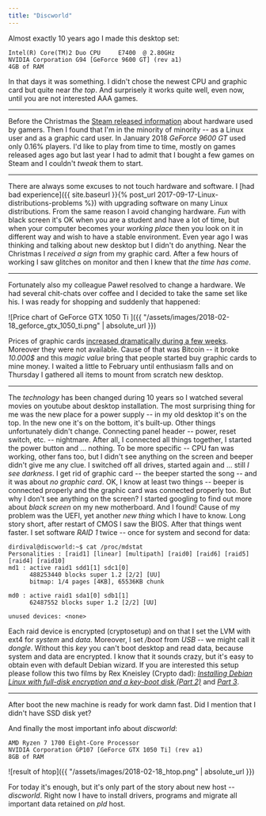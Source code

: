 ```yaml
---
title: "Discworld"
---
```



Almost exactly 10 years ago I made this desktop set:

    Intel(R) Core(TM)2 Duo CPU     E7400  @ 2.80GHz
    NVIDIA Corporation G94 [GeForce 9600 GT] (rev a1)
    4GB of RAM

In that days it was something. I didn't chose the newest CPU and graphic card but
quite near _the top_. And surprisely it works quite well, even now, until you are not
interested AAA games.

---

Before the Christmas the [Steam released information][link_steam_survey] about hardware used by gamers.
Then I found that I'm in the minority of minority -- as a Linux user and as a graphic
card user. In January 2018 _GeForce 9600 GT_ used only 0.16% players. I'd like to
play from time to time, mostly on games released ages ago but last year I had to admit
that I bought a few games on Steam and I couldn't _tweak_ them to start.

---

There are always some excuses to not touch hardware and software. I [had bad experience]({{ site.baseurl }}{% post_url 2017-09-17-Linux-distributions-problems %})
with upgrading software on many Linux distributions. From the same reason I avoid changing
hardware. _Fun_ with black screen it's OK when you are a student and have a lot of time,
but when your computer becomes your _working place_ then you look on it in different way
and wish to have a stable environment. Even year ago I was thinking and talking about
new desktop but I didn't do anything. Near the Christmas I _received a sign_ from my
graphic card. After a few hours of working I saw glitches on monitor and then I knew that
_the time has come_.

---

Fortunately also my colleague Paweł resolved to change a hardware. We had several chit-chats
over coffee and I decided to take the same set like his. I was ready for shopping and suddenly that happened:

![Price chart of GeForce GTX 1050 Ti ]({{ "/assets/images/2018-02-18_geforce_gtx_1050_ti.png" | absolute_url }})

Prices of graphic cards [increased dramatically during a few weeks][link_pcpartpicker_geforce]. Moreover they were not available.
Cause of that was Bitcoin -- it broke _10.000$_ and this _magic value_ bring that people started buy
graphic cards to mine money. I waited a little to February until enthusiasm falls and on Thursday I gathered
all items to mount from scratch new desktop.

---

The _technology_ has been changed during 10 years so I watched several movies on youtube about desktop installation.
The most surprising thing for me was the new place for a power supply -- in my old desktop it's on the top.
In the new one it's on the bottom, it's built-up. Other things unfortunately didn't
change. Connecting panel header -- power, reset switch, etc. -- nightmare. After all, I connected all things together,
I started the power button and ... nothing. To be more specific -- CPU fan was working, other fans too, but I didn't
see anything on the screen and beeper didn't give me any clue. I switched off all drives, started again and ... still _I see
darkness_. I get rid of graphic card -- the beeper started the song -- and it was about _no graphic card_. OK, I know
at least two things -- beeper is connected properly and the graphic card was connected properly too. But why I don't see
anything on the screen? I started googling to find out more about _black screen_ on my new motherboard. And I found!
Cause of my problem was the UEFI, yet another _new thing_ which I have to know. Long story short, after restart of CMOS
I saw the BIOS. After that things went faster. I set software _RAID 1_ twice -- once for system and second for data:

    dirdival@discworld:~$ cat /proc/mdstat 
    Personalities : [raid1] [linear] [multipath] [raid0] [raid6] [raid5] [raid4] [raid10] 
    md1 : active raid1 sdd1[1] sdc1[0]
          488253440 blocks super 1.2 [2/2] [UU]
          bitmap: 1/4 pages [4KB], 65536KB chunk
    
    md0 : active raid1 sda1[0] sdb1[1]
          62487552 blocks super 1.2 [2/2] [UU]
          
    unused devices: <none>

Each raid device is encrypted (cryptosetup) and on that I set the LVM with ext4 for _system_ and _data_. Moreover, I set _/boot_
from _USB_ -- we might call it _dongle_. Without this _key_ you can't boot desktop and read data, because system and data are encrypted.
I know that it sounds crazy, but it's easy to obtain even with default Debian wizard. If you are interested this setup please follow this two films
by Rex Kneisley (Crypto dad): [_Installing Debian Linux with full-disk encryption and a key-boot disk (Part 2)_][link_crypto_dad_part_2] and [_Part 3_][link_crypto_dad_part_3].

---

After boot the new machine is ready for work damn fast. Did I mention that I didn't have SSD disk yet?

And finally the most important info about _discworld_:

    AMD Ryzen 7 1700 Eight-Core Processor
    NVIDIA Corporation GP107 [GeForce GTX 1050 Ti] (rev a1)
    8GB of RAM

![result of htop]({{ "/assets/images/2018-02-18_htop.png" | absolute_url }})

For today it's enough, but it's only part of the story about new host -- _discworld_. Right now I have to install drivers, programs
 and migrate all important data retained on _pld_ host.


[link_steam_survey]:http://store.steampowered.com/hwsurvey/videocard/ "Steam Hardware & Software Survey: January 2018"
[link_pcpartpicker_geforce]:https://pcpartpicker.com/trends/price/video-card/#gpu.chipset.geforce-gtx-1050-ti "Price chart of GeForce GTX 1050 Ti"
[link_crypto_dad_part_2]:https://www.youtube.com/watch?v=yJdBIigQcVw "Installing Debian Linux with full-disk encryption and a key-boot disk (Part 2)"
[link_crypto_dad_part_3]:https://www.youtube.com/watch?v=JyA4owRVUls "Installing Debian Linux with full-disk encryption and a key-boot disk (Part 3)"
